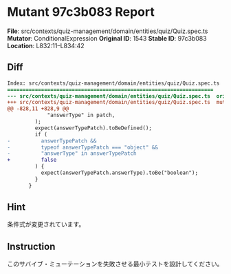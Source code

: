 # Mutant 97c3b083 Report

**File**: src/contexts/quiz-management/domain/entities/quiz/Quiz.spec.ts
**Mutator**: ConditionalExpression
**Original ID**: 1543
**Stable ID**: 97c3b083
**Location**: L832:11–L834:42

## Diff

```diff
Index: src/contexts/quiz-management/domain/entities/quiz/Quiz.spec.ts
===================================================================
--- src/contexts/quiz-management/domain/entities/quiz/Quiz.spec.ts	original
+++ src/contexts/quiz-management/domain/entities/quiz/Quiz.spec.ts	mutated #1543
@@ -828,11 +828,9 @@
             "answerType" in patch,
         );
         expect(answerTypePatch).toBeDefined();
         if (
-          answerTypePatch &&
-          typeof answerTypePatch === "object" &&
-          "answerType" in answerTypePatch
+          false
         ) {
           expect(answerTypePatch.answerType).toBe("boolean");
         }
       }
```

## Hint

条件式が変更されています。

## Instruction

このサバイブ・ミューテーションを失敗させる最小テストを設計してください。
